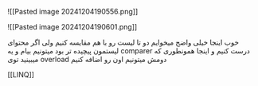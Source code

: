 
![[Pasted image 20241204190556.png]]

![[Pasted image 20241204190601.png]]


خوب اینجا خیلی واضح میخوایم دو تا لیست رو با هم مقایسه کنیم ولی اگر محتوای لیستمون پیچیده تر بود میتونیم بیام و یه comparer درست کنیم و اینجا همونطوری که میبینید توی overload دومش میتونیم اون رو اضافه کنیم 

[[LINQ]]